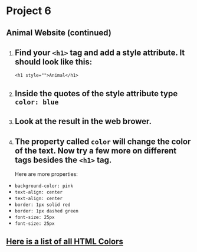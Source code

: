 # Project 6

## Animal Website (continued)

1. ## Find your `<h1>` tag and add a style attribute. It should look like this:
   `<h1 style="">Animal</h1>`
1. ## Inside the quotes of the style attribute type `color: blue`
1. ## Look at the result in the web brower.
1. ## The property called `color` will change the color of the text. Now try a few more on different tags besides the `<h1>` tag.
   Here are more properties:

- `background-color: pink`
- `text-align: center`
- `text-align: center`
- `border: 1px solid red`
- `border: 1px dashed green`
- `font-size: 25px`
- `font-size: 25px`

## [Here is a list of all HTML Colors](https://www.w3schools.com/tags/ref_colornames.asp)
